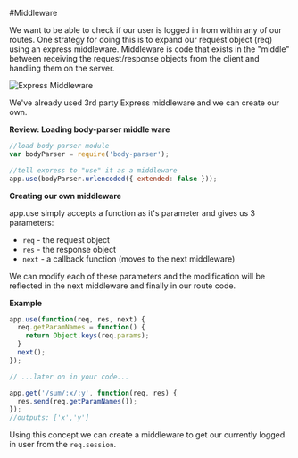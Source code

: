 #Middleware

We want to be able to check if our user is logged in from within any of our routes. One strategy for doing this is to expand our request object (req) using an express middleware. Middleware is code that exists in the "middle" between receiving the request/response objects from the client and handling them on the server.

![Express Middleware](http://media.developeriq.in/images/nodeexpress_2_9_2015_1.png) 

We've already used 3rd party Express middleware and we can create our own.

**Review: Loading body-parser middle ware**

```js
//load body parser module
var bodyParser = require('body-parser');

//tell express to "use" it as a middleware
app.use(bodyParser.urlencoded({ extended: false }));
```

**Creating our own middleware**

app.use simply accepts a function as it's parameter and gives us 3 parameters:

* `req` - the request object
* `res` - the response object
* `next` - a callback function (moves to the next middleware)

We can modify each of these parameters and the modification will be reflected in the next middleware and finally in our route code.

**Example**

```js
app.use(function(req, res, next) {
  req.getParamNames = function() {
    return Object.keys(req.params);
  }
  next();
});

// ...later on in your code...

app.get('/sum/:x/:y', function(req, res) {
  res.send(req.getParamNames());
});
//outputs: ['x','y']
```

Using this concept we can create a middleware to get our currently logged in user from the `req.session`.
